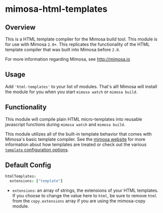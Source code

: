mimosa-html-templates
===========

## Overview

This is a HTML template compiler for the Mimosa build tool. This module is for use with Mimosa `2.0+`.  This replicates the functionality of the HTML template compiler that was built into Mimosa before `2.0`.

For more information regarding Mimosa, see http://mimosa.io

## Usage

Add `'html-templates'` to your list of modules.  That's all!  Mimosa will install the module for you when you start `mimosa watch` or `mimosa build`.

## Functionality

This module will compile plain HTML micro-templates into reusable javascript functions during `mimosa watch` and `mimosa build`.

This module utilizes all of the built-in template behavior that comes with Mimosa's basic template compiler.  See the [mimosa website](http://mimosa.io/modules.html#mt) for more information about how templates are treated or check out the various [`template` configuration options](http://mimosa.io/configuration.html#templates).

## Default Config

```coffeescript
htmlTemplates:
  extensions: ["template"]
```

* `extensions`: an array of strings, the extensions of your HTML templates. If you choose to change the value here to `html`, be sure to remove `html` from the `copy.extensions` array if you are using the mimosa-copy module.
